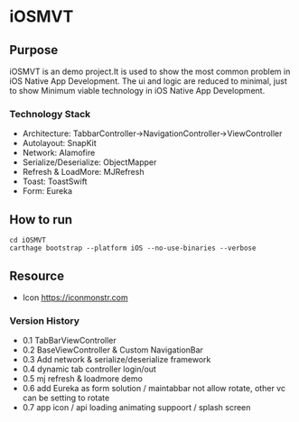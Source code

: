 # iOSMVT

## Purpose
iOSMVT is an demo project.It is used to show the most common problem in iOS Native App Development.
The ui and logic are reduced to minimal, just to show Minimum viable technology in iOS Native App Development.

### Technology Stack
* Architecture: TabbarController->NavigationController->ViewController
* Autolayout: SnapKit
* Network: Alamofire
* Serialize/Deserialize: ObjectMapper
* Refresh & LoadMore: MJRefresh
* Toast: ToastSwift 
* Form: Eureka

## How to run
```
cd iOSMVT
carthage bootstrap --platform iOS --no-use-binaries --verbose
```

## Resource
* Icon https://iconmonstr.com

### Version History
* 0.1 TabBarViewController
* 0.2 BaseViewController & Custom NavigationBar
* 0.3 Add network & serialize/deserialize framework
* 0.4 dynamic tab controller login/out
* 0.5 mj refresh & loadmore demo
* 0.6 add Eureka as form solution / maintabbar not allow rotate, other vc can be setting to rotate
* 0.7 app icon / api loading animating suppoort / splash screen
